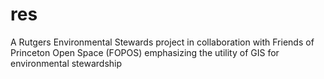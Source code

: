# res
A Rutgers Environmental Stewards project in collaboration with Friends of Princeton Open Space (FOPOS) emphasizing the utility of GIS for environmental stewardship
